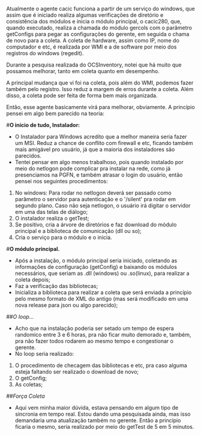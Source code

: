 Atualmente o agente cacic funciona a partir de um serviço do windows, que assim que é iniciado realiza algumas verificações de diretório e consistência dos módulos e inicia o módulo principal, o cacic280, que, quando executado, realiza a chamada do módulo gercols com o parâmetro getConfigs para pegar as configurações do gerente, em seguida o chama de novo para a coleta. A coleta de hardware, assim como IP, nome do computador e etc, é realizada por WMI e a de software por meio dos registros do windows (regedit).

Durante a pesquisa realizada do OCSInventory, notei que há muito que possamos melhorar, tanto em coleta quanto em desempenho.

A principal mudança que vi foi na coleta, pois além do WMI, podemos fazer também pelo registro. Isso reduz a margem de erros durante a coleta. Além disso, a coleta pode ser feita de forma bem mais organizada.

Então, esse agente basicamente virá para melhorar, obviamente. A princípio pensei em algo bem parecido na teoria:

#**O início de tudo, Instalador:**
* O Instalador para Windows acredito que a melhor maneira seria fazer um MSI. Reduz a chance de conflito com firewall e etc, ficando também mais amigável pro usuário, já que a maioria dos instaladores são parecidos.
* Tentei pensar em algo menos trabalhoso, pois quando instalado por meio do netlogon pode complicar pra instalar na rede, como já presenciamos na PGFN, e também atrasar o login do usuário, então pensei nos seguintes procedimentos:
1. No windows: Para rodar no netlogon deverá ser passado como parâmetro o servidor para autenticação e o '/silent' pra rodar em segundo plano. Caso não seja netlogon, o usuário irá digitar o servidor em uma das telas de diálogo;
2. O instalador realiza o getTest;
3. Se positivo, cria a árvore de diretórios e faz download do módulo principal e a biblioteca de comunicação (dll ou so);
4. Cria o serviço para o módulo e o inicia.

#**O módulo principal.**
* Após a instalação, o módulo principal seria iniciado, coletando as informações de configuração (getConfig) e baixando os módulos necessários, que seriam as .dll (windows) ou .so(linux), para realizar a coleta depois;
* Faz a verificação das bibliotecas;
* Inicializa a biblioteca para realizar a coleta que será enviada a princípio pelo mesmo formato de XML do antigo (mas será modificado em uma nova release para json ou algo parecido);

##*O loop...*
* Acho que na instalação poderia ser setado um tempo de espera randomico entre 3 e 6 horas, pra não ficar muito demorado e, também, pra não fazer todos rodarem ao mesmo tempo e congestionar o gerente.
* No loop seria realizado:

1. O procedimento de checagem das bibliotecas e etc, pra caso alguma esteja faltando ser realizado o download de novo;
2. O getConfig;
3. As coletas;

##*Força Coleta*
* Aqui vem minha maior dúvida, estava pensando em algum tipo de sincronia em tempo real. Estou dando uma pesquisada ainda, mas isso demandaria uma atualização também no gerente. Então a princípio ficaria o mesmo, seria realizado por meio do getTest de 5 em 5 minutos.
